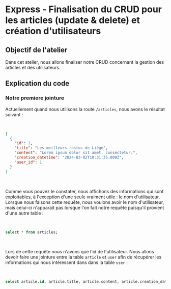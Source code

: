 # Express - Finalisation du CRUD pour les articles (update & delete) et création d'utilisateurs

## Objectif de l'atelier

Dans cet atelier, nous allons finaliser notre CRUD concernant la gestion des articles et des utilisateurs.

## Explication du code

### Notre premiere jointure

Actuellement quand nous utilisons la route `/articles`, nous avons le résultat suivant :

<br />

```json
[
  {
    "id": 1,
    "title": "Les meilleurs restos de Liège",
    "content": "Lorem ipsum dolor sit amet, consectetur.",
    "creation_datetime": "2024-03-02T10:31:35.000Z",
    "user_id": 1
  }
]
```

<br />

Comme vous pouvez le constater, nous affichons des informations qui sont exploitables, à l'exception d'une seule vraiment utile : le nom d'utilisateur.
Lorsque nous faisons cette requête, nous voulons avoir le nom d'utilisateur, mais celui-ci n'apparait pas lorsque l'on fait notre requête puisqu'il provient d'une autre table :

<br />

```SQL
select * from articles;
```

<br />

Lors de cette requête nous n'avons que l'id de l'utilisateur.
Nous allons devoir faire une jointure entre la table `article` et `user` afin de récupérer les informations qui nous intéressent dans dans la table `user` :

<br />

```sql
select article.id, article.title, article.content, article.creation_datetime, user.username from ${this.table} JOIN user ON article.user_id = user.id
```

<br />
